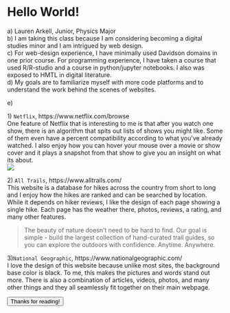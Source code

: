 # Hello World!

<p> a) Lauren Arkell, Junior, Physics Major <br>
b) I am taking this class because I am considering becoming a digital studies minor and I am intrigued by web design. <br>
c) For web-design experience, I have minimally used Davidson domains in one prior course. For programming experience, I have taken a course that used R/R-studio and a course in python/jupyter notebooks. I also was exposed to HMTL in digital literature. <br>
d) My goals are to familiarize myself with more code platforms and to understand the work behind the scenes of websites. </p>
e) <p> 1) <code>Netflix</code>, https://www.netflix.com/browse <br>
One feature of Netflix that is interesting to me is that after you watch one show, there is an algorithm that spits out lists of shows you might like. Some of them even have a percent compatibility according to what you've already watched.
I also enjoy how you can hover your mouse over a movie or show cover and it plays a snapshot from that show to give you an insight on what its about. <br>
<img
  src="https://bsmedia.business-standard.com/_media/bs/img/article/2016-01/07/full/1452156079-9512.jpg"> </p>
<p> 2) <code>All Trails</code>, https://www.alltrails.com/ <br>
This website is a database for hikes across the country from short to long and I enjoy how the hikes are ranked and can be searched by location.
While it depends on hiker reviews, I like the design of each page showing a single hike. Each page has the weather there, photos, reviews, a rating, and many other features.<br>
<blockquote cite="https://www.alltrails.com/">
The beauty of nature doesn’t need to be hard to find. Our goal is simple - build the largest collection of hand-curated trail guides, so you can explore the outdoors with confidence. Anytime. Anywhere.
</blockquote> </p>

<p> 3)<code>National Geographic</code>, https://www.nationalgeographic.com/ <br>
I love the design of this website because unlike most sites, the background base color is black. To me, this makes the pictures and words stand out more.
There is also a combination of articles, videos, photos, and many other things and they all seamlessly fit together on their main webpage. </p>
<button type="button">Thanks for reading!</button>
